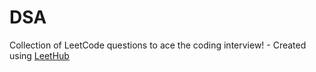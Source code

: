 # DSA
Collection of LeetCode questions to ace the coding interview! - Created using [LeetHub](https://github.com/QasimWani/LeetHub)

